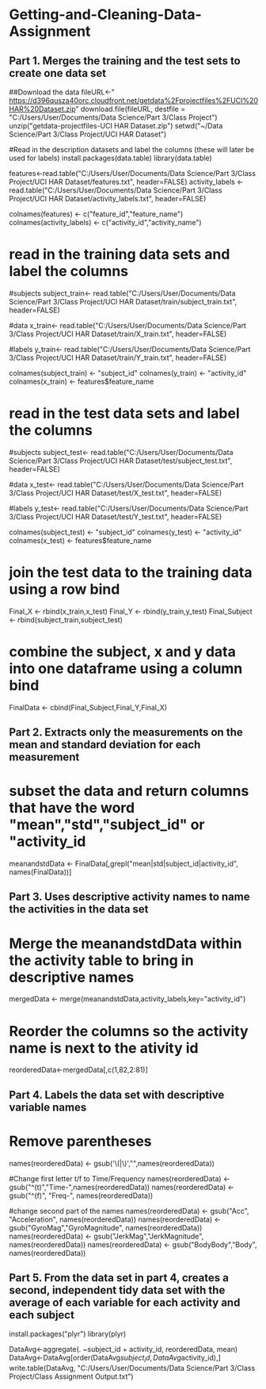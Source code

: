 # Getting-and-Cleaning-Data-Assignment

## Part 1. Merges the training and the test sets to create one data set

##Download the data
fileURL<-"
https://d396qusza40orc.cloudfront.net/getdata%2Fprojectfiles%2FUCI%20HAR%20Dataset.zip"
download.file(fileURL, destfile = "C:/Users/User/Documents/Data Science/Part 3/Class Project")
unzip("getdata-projectfiles-UCI HAR Dataset.zip")
setwd("~/Data Science/Part 3/Class Project/UCI HAR Dataset")

#Read in the description datasets and label the columns (these will later be used for labels)
install.packages(data.table)
library(data.table)

features<-read.table("C:/Users/User/Documents/Data Science/Part 3/Class Project/UCI HAR Dataset/features.txt", header=FALSE)
activity_labels <-read.table("C:/Users/User/Documents/Data Science/Part 3/Class Project/UCI HAR Dataset/activity_labels.txt", header=FALSE)

colnames(features) <- c("feature_id","feature_name") 
colnames(activity_labels) <- c("activity_id","activity_name")  

# read in the training data sets and label the columns

#subjects
subject_train<- read.table("C:/Users/User/Documents/Data Science/Part 3/Class Project/UCI HAR Dataset/train/subject_train.txt", header=FALSE)

#data
x_train<- read.table("C:/Users/User/Documents/Data Science/Part 3/Class Project/UCI HAR Dataset/train/X_train.txt", header=FALSE)

#labels
y_train<- read.table("C:/Users/User/Documents/Data Science/Part 3/Class Project/UCI HAR Dataset/train/Y_train.txt", header=FALSE)

colnames(subject_train) <- "subject_id"
colnames(y_train) <- "activity_id"
colnames(x_train) <- features$feature_name

# read in the test data sets and label the columns
#subjects
subject_test<- read.table("C:/Users/User/Documents/Data Science/Part 3/Class Project/UCI HAR Dataset/test/subject_test.txt", header=FALSE)

#data
x_test<- read.table("C:/Users/User/Documents/Data Science/Part 3/Class Project/UCI HAR Dataset/test/X_test.txt", header=FALSE)

#labels
y_test<- read.table("C:/Users/User/Documents/Data Science/Part 3/Class Project/UCI HAR Dataset/test/Y_test.txt", header=FALSE)

colnames(subject_test) <- "subject_id"
colnames(y_test) <- "activity_id"
colnames(x_test) <- features$feature_name

# join the test data to the training data using a row bind
Final_X <- rbind(x_train,x_test)
Final_Y <- rbind(y_train,y_test)
Final_Subject <- rbind(subject_train,subject_test)

# combine the subject, x and y data into one dataframe using a column bind
FinalData <- cbind(Final_Subject,Final_Y,Final_X)


## Part 2. Extracts only the measurements on the mean and standard deviation for each measurement

# subset the data and return columns that have the word "mean","std","subject_id" or "activity_id
meanandstdData <- FinalData[,grepl("mean|std|subject_id|activity_id", names(FinalData))]


## Part 3. Uses descriptive activity names to name the activities in the data set

# Merge the meanandstdData within the activity table to bring in descriptive names
mergedData <- merge(meanandstdData,activity_labels,key="activity_id")

# Reorder the columns so the activity name is next to the ativity id
reorderedData<-mergedData[,c(1,82,2:81)]


## Part 4. Labels the data set with descriptive variable names

# Remove parentheses
names(reorderedData) <- gsub('\\(|\\)',"",names(reorderedData))

#Change first letter t/f to Time/Frequency
names(reorderedData) <- gsub("^(t)","Time-",names(reorderedData))
names(reorderedData) <- gsub("^(f)", "Freq-", names(reorderedData))

#change second part of the names
names(reorderedData) <- gsub("Acc", "Acceleration", names(reorderedData))
names(reorderedData) <- gsub("GyroMag","GyroMagnitude", names(reorderedData))
names(reorderedData) <- gsub("JerkMag","JerkMagnitude", names(reorderedData))
names(reorderedData) <- gsub("BodyBody","Body", names(reorderedData))


## Part 5. From the data set in part 4, creates a second, independent tidy data set with the average of each variable for each activity and each subject   
install.packages("plyr")
library(plyr)

DataAvg<-aggregate(. ~subject_id + activity_id, reorderedData, mean)
DataAvg<-DataAvg[order(DataAvg$subject_id,DataAvg$activity_id),]
write.table(DataAvg, "C:/Users/User/Documents/Data Science/Part 3/Class Project/Class Assignment Output.txt")
